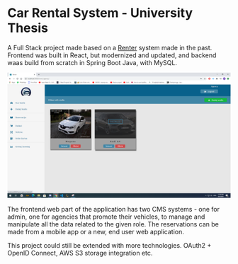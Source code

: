 # Car Rental System - University Thesis

A Full Stack project made based on a [Renter](http://renter.ba/) system made in the past. Frontend was built in React, but modernized and updated, and backend waas build from scratch in Spring Boot Java, with MySQL.

![Homepage](./homepage.png)

The frontend web part of the application has two CMS systems - one for admin, one for agencies that promote their vehicles, to manage and manipulate all the data related to the given role. The reservations can be made from a mobile app or a new, end user web application. 

This project could still be extended with more technologies. OAuth2 + OpenID Connect, AWS S3 storage integration etc.
